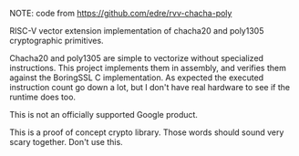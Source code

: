 NOTE: code from https://github.com/edre/rvv-chacha-poly

RISC-V vector extension implementation of chacha20 and poly1305
cryptographic primitives.

Chacha20 and poly1305 are simple to vectorize without specialized
instructions. This project implements them in assembly, and verifies them
against the BoringSSL C implementation. As expected the executed instruction
count go down a lot, but I don't have real hardware to see if the runtime does
too.

This is not an officially supported Google product.

This is a proof of concept crypto library. Those words should sound very scary
together. Don't use this.
